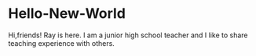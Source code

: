 # Hello-New-World

Hi,friends!
 Ray is here. I am a junior high school teacher and I like to share teaching experience with others.

